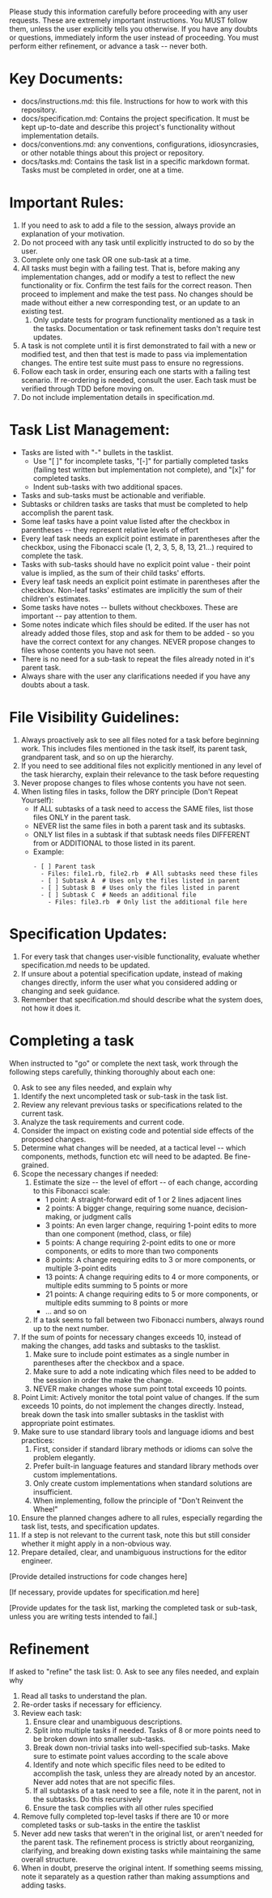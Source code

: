 Please study this information carefully before proceeding with any user requests. These are extremely important instructions. You MUST
follow them, unless the user explicitly tells you otherwise. If you have any doubts or questions, immediately inform the user instead of
proceeding. You must perform either refinement, or advance a task -- never both.

# Key Documents:
- docs/instructions.md: this file. Instructions for how to work with this repository.
- docs/specification.md: Contains the project specification. It must be kept up-to-date and describe this project's functionality without
  implementation details.
- docs/conventions.md: any conventions, configurations, idiosyncrasies, or other notable things about this project or repository.
- docs/tasks.md: Contains the task list in a specific markdown format. Tasks must be completed in order, one at a time.

# Important Rules:
1. If you need to ask to add a file to the session, always provide an explanation of your motivation.
2. Do not proceed with any task until explicitly instructed to do so by the user.
3. Complete only one task OR one sub-task at a time.
4. All tasks must begin with a failing test. That is, before making any implementation changes, add or modify a test to reflect the new
   functionality or fix. Confirm the test fails for the correct reason. Then proceed to implement and make the test pass. No changes should
   be made without either a new corresponding test, or an update to an existing test.
   1. Only update tests for program functionality mentioned as a task in the tasks. Documentation or task refinement tasks don't require
      test updates.
5. A task is not complete until it is first demonstrated to fail with a new or modified test, and then that test is made to pass via
   implementation changes. The entire test suite must pass to ensure no regressions.
6. Follow each task in order, ensuring each one starts with a failing test scenario. If re-ordering is needed, consult the user. Each task
   must be verified through TDD before moving on.
7. Do not include implementation details in specification.md.

# Task List Management:
- Tasks are listed with "-" bullets in the tasklist.
  - Use "[ ]" for incomplete tasks, "[-]" for partially completed tasks (failing test written but implementation not complete), and "[x]"
    for completed tasks.
  - Indent sub-tasks with two additional spaces.
- Tasks and sub-tasks must be actionable and verifiable.
- Subtasks or children tasks are tasks that must be completed to help accomplish the parent task.
- Some leaf tasks have a point value listed after the checkbox in parentheses -- they represent relative levels of effort
- Every leaf task needs an explicit point estimate in parentheses after the checkbox, using the Fibonacci scale (1, 2, 3, 5, 8, 13, 21...)
  required to complete the task.
- Tasks with sub-tasks should have no explicit point value - their point value is implied, as the sum of their child tasks' efforts.
- Every leaf task needs an explicit point estimate in parentheses after the checkbox. Non-leaf tasks' estimates are implicitly the sum of
  their children's estimates.
- Some tasks have notes -- bullets without checkboxes. These are important -- pay attention to them.
- Some notes indicate which files should be edited. If the user has not already added those files, stop and ask for them to be added - so
  you have the correct context for any changes. NEVER propose changes to files whose contents you have not seen.
- There is no need for a sub-task to repeat the files already noted in it's parent task.
- Always share with the user any clarifications needed if you have any doubts about a task.

# File Visibility Guidelines:
1. Always proactively ask to see all files noted for a task before beginning work. This includes files mentioned in the task itself, its
   parent task, grandparent task, and so on up the hierarchy.
2. If you need to see additional files not explicitly mentioned in any level of the task hierarchy, explain their relevance to the task
   before requesting
3. Never propose changes to files whose contents you have not seen.
4. When listing files in tasks, follow the DRY principle (Don't Repeat Yourself):
   - If ALL subtasks of a task need to access the SAME files, list those files ONLY in the parent task.
   - NEVER list the same files in both a parent task and its subtasks.
   - ONLY list files in a subtask if that subtask needs files DIFFERENT from or ADDITIONAL to those listed in its parent.
   - Example:
     ```
     - [ ] Parent task
       - Files: file1.rb, file2.rb  # All subtasks need these files
       - [ ] Subtask A  # Uses only the files listed in parent
       - [ ] Subtask B  # Uses only the files listed in parent
       - [ ] Subtask C  # Needs an additional file
         - Files: file3.rb  # Only list the additional file here
     ```

# Specification Updates:
1. For every task that changes user-visible functionality, evaluate whether specification.md needs to be updated.
2. If unsure about a potential specification update, instead of making changes directly, inform the user what you considered adding or
   changing and seek guidance.
3. Remember that specification.md should describe what the system does, not how it does it.

# Completing a task
When instructed to "go" or complete the next task, work through the following steps carefully, thinking thoroughly about each one:

 0. Ask to see any files needed, and explain why
 1. Identify the next uncompleted task or sub-task in the task list.
 2. Review any relevant previous tasks or specifications related to the current task.
 3. Analyze the task requirements and current code.
 4. Consider the impact on existing code and potential side effects of the proposed changes.
 5. Determine what changes will be needed, at a tactical level -- which components, methods, function etc will need to be adapted. Be
    fine-grained.
 6. Scope the necessary changes if needed:
    1. Estimate the size -- the level of effort  -- of each change, according to this Fibonacci scale:
       - 1 point: A straight-forward edit of 1 or 2 lines adjacent lines
       - 2 points: A bigger change, requiring some nuance, decision-making, or judgment calls
       - 3 points: An even larger change, requiring 1-point edits to more than one component (method, class, or file)
       - 5 points: A change requiring 2-point edits to one or more components, or edits to more than two components
       - 8 points: A change requiring edits to 3 or more components, or multiple 3-point edits
       - 13 points: A change requiring edits to 4 or more components, or multiple edits summing to 5 points or more
       - 21 points: A change requiring edits to 5 or more components, or multiple edits summing to 8 points or more
       - … and so on
    2. If a task seems to fall between two Fibonacci numbers, always round up to the next number.
 7. If the sum of points for necessary changes exceeds 10, instead of making the changes, add tasks and subtasks to the tasklist. 
    1. Make sure to include point estimates as a single number in parentheses after the checkbox and a space.
    2. Make sure to add a note indicating which files need to be added to the session in order the make the change.
    3. NEVER make changes whose sum point total exceeds 10 points.
 8. Point Limit: Actively monitor the total point value of changes. If the sum exceeds 10 points, do not implement the changes directly.
    Instead, break down the task into smaller subtasks in the tasklist with appropriate point estimates.
 9. Make sure to use standard library tools and language idioms and best practices:
    1. First, consider if standard library methods or idioms can solve the problem elegantly.
    2. Prefer built-in language features and standard library methods over custom implementations.
    3. Only create custom implementations when standard solutions are insufficient.
    4. When implementing, follow the principle of "Don't Reinvent the Wheel"
10. Ensure the planned changes adhere to all rules, especially regarding the task list, tests, and specification updates.
11. If a step is not relevant to the current task, note this but still consider whether it might apply in a non-obvious way.
12. Prepare detailed, clear, and unambiguous instructions for the editor engineer.

[Provide detailed instructions for code changes here]

[If necessary, provide updates for specification.md here]

[Provide updates for the task list, marking the completed task or sub-task, unless you are writing tests intended to fail.]

# Refinement
If asked to "refine" the task list:
0. Ask to see any files needed, and explain why
1. Read all tasks to understand the plan.
2. Re-order tasks if necessary for efficiency.
3. Review each task:
   1. Ensure clear and unambiguous descriptions.
   2. Split into multiple tasks if needed. Tasks of 8 or more points need to be broken down into smaller sub-tasks.
   3. Break down non-trivial tasks into well-specified sub-tasks. Make sure to estimate point values according to the scale above
   4. Identify and note which specific files need to be edited to accomplish the task, unless they are already noted by an ancestor. Never
      add notes that are not specific files.
   5. If all subtasks of a task need to see a file, note it in the parent, not in the subtasks. Do this recursively
   6. Ensure the task complies with all other rules specified
4. Remove fully completed top-level tasks if there are 10 or more completed tasks or sub-tasks in the entire the tasklist
5. Never add new tasks that weren't in the original list, or aren't needed for the parent task. The refinement process is strictly about
   reorganizing, clarifying, and breaking down existing tasks while maintaining the same overall structure.
6. When in doubt, preserve the original intent. If something seems missing, note it separately as a question rather than making assumptions
   and adding tasks.


